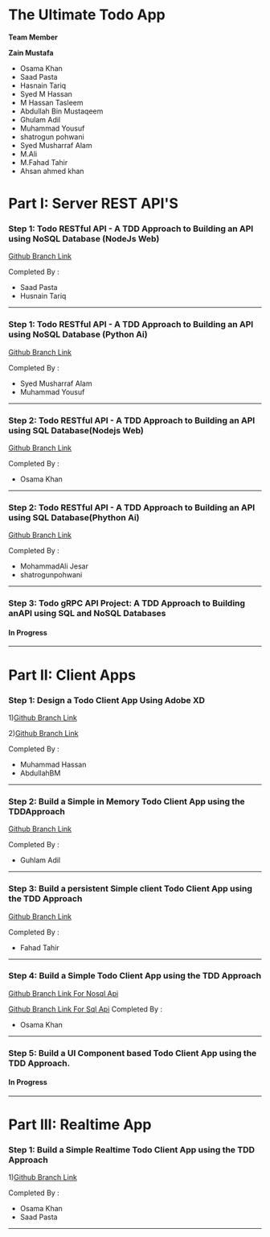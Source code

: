 # The Ultimate Todo App
**Team Member**

**Zain Mustafa**
- Osama Khan
- Saad Pasta
 - Hasnain Tariq
 - Syed M Hassan
 - M Hassan Tasleem
 - Abdullah Bin Mustaqeem
 - Ghulam Adil
 - Muhammad Yousuf
 - shatrogun pohwani
 - Syed Musharraf Alam
 - M.Ali
 - M.Fahad Tahir
 - Ahsan ahmed khan
  

# Part I: Server REST API'S
### Step 1: Todo RESTful API - A TDD Approach to Building an API using NoSQL Database (NodeJs Web)

[Github Branch Link](https://github.com/zainmustafa/ultimate_todo/tree/nosql-api)

Completed By :

 - Saad Pasta 
 - Husnain Tariq 
 ---
 ### Step 1: Todo RESTful API - A TDD Approach to Building an API using NoSQL Database (Python Ai)

[Github Branch Link](https://github.com/zainmustafa/ultimate_todo/tree/flask_api_nosql)

Completed By :

 -  Syed Musharraf Alam
 - Muhammad Yousuf
 ----
 
 ### Step 2: Todo RESTful API - A TDD Approach to Building an API using SQL Database(Nodejs Web)
[Github Branch Link](https://github.com/zainmustafa/ultimate_todo/tree/postgresql-node-api)

Completed By :

 - Osama Khan
 ----
 ### Step 2: Todo RESTful API - A TDD Approach to Building an API using SQL Database(Phython Ai)
[Github Branch Link](https://github.com/zainmustafa/ultimate_todo/tree/flask_PostgresSql)

Completed By :

 - MohammadAli Jesar
 - shatrogunpohwani
 ----
 ### Step 3: Todo gRPC API Project: A TDD Approach to Building anAPI using SQL and NoSQL Databases

#### In Progress

 ----

# Part II: Client Apps
### Step 1: Design a Todo Client App Using Adobe XD
1)[Github Branch Link](https://github.com/zainmustafa/ultimate_todo/tree/todo-UI/UX)

2)[Github Branch Link](https://github.com/zainmustafa/ultimate_todo/tree/Part2-Step1-UI)

Completed By :

 - Muhammad Hassan 
 - AbdullahBM
 ---
 ### Step 2: Build a Simple in Memory Todo Client App using the TDDApproach
[Github Branch Link](https://github.com/zainmustafa/ultimate_todo/tree/in-memory-todo-app)

Completed By :
 - Guhlam Adil
 ---
 ### Step 3: Build a persistent Simple client Todo Client App using the TDD Approach

[Github Branch Link](https://github.com/zainmustafa/ultimate_todo/tree/presistent-client-todo-indexedDb)

Completed By :
 - Fahad Tahir
 ---
 ### Step 4: Build a Simple Todo Client App using the TDD Approach
 
[Github Branch Link For Nosql Api](https://github.com/zainmustafa/ultimate_todo/tree/simple-todo-client-nosql-api)

[Github Branch Link For Sql Api](https://github.com/zainmustafa/ultimate_todo/tree/simple-todo-client-sql-api)
Completed By :
 - Osama Khan
 ---
### Step 5: Build a UI Component based Todo Client App using the TDD Approach.

#### In Progress

 ---
# Part III: Realtime App
### Step 1: Build a Simple Realtime Todo Client App using the TDD Approach

1)[Github Branch Link](https://github.com/zainmustafa/ultimate_todo/tree/realtime-react-todo)

Completed By :
 - Osama Khan
 - Saad Pasta
 ---
